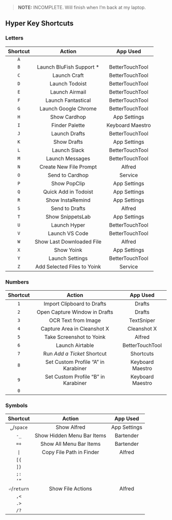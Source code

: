 > **NOTE:** INCOMPLETE. Will finish when I’m back at my laptop.

## Hyper Key Shortcuts

### Letters

| **Shortcut** | **Action**                                  | **App Used**       |
|:---:|:---:|:---:|
| `A` |                |                    |
| `B` | Launch BluFish Support \* | BetterTouchTool |
| `C` | Launch Craft       |    BetterTouchTool    |
| `D` | Launch Todoist | BetterTouchTool    |
| `E` | Launch Airmail  | BetterTouchTool   |
| `F` | Launch Fantastical | BetterTouchTool |
| `G` | Launch Google Chrome | BetterTouchTool |
| `H` | Show Cardhop | App Settings       |
| `I` | Finder Palette | Keyboard Maestro |
| `J` | Launch Drafts | BetterTouchTool   |
| `K` | Show Drafts | App Settings  |
| `L` | Launch Slack | BetterTouchTool    |
| `M` | Launch Messages | BetterTouchTool |
| `N` | Create New File Prompt  | Alfred |
| `O` | Send to Cardhop | Service |
| `P` | Show PopClip | App Settings |
| `Q` | Quick Add in Todoist | App Settings |
| `R` | Show InstaRemind | App Settings  |
| `S` | Send to Drafts | Alfred |
| `T` | Show SnippetsLab | App Settings  |
| `U` | Launch Hyper | BetterTouchTool |
| `V` | Launch VS Code | BetterTouchTool |
| `W` | Show Last Downloaded File | Alfred |
| `X` | Show Yoink | App Settings |
| `Y` | Launch Settings | BetterTouchTool |
| `Z` | Add Selected Files to Yoink | Service |

### Numbers

| **Shortcut** | **Action** | **App Used** |
|:---:|:---:|:---:|
| `1` | Import Clipboard to Drafts | Drafts |
| `2` | Open Capture Window in Drafts | Drafts |
| `3` | OCR Text from Image | TextSniper |
| `4` | Capture Area in Cleanshot X | Cleanshot X |
| `5` | Take Screenshot to Yoink | Alfred |
| `6` | Launch Airtable  |   BetterTouchTool  |
| `7` | Run _Add a Ticket_ Shortcut | Shortcuts |
| `8` | Set Custom Profile “A” in Karabiner | Keyboard Maestro |
| `9` | Set Custom Profile “B” in Karabiner | Keyboard Maestro |
| `0` |        |         |

### Symbols

| **Shortcut** | **Action**                      | **App Used** |
|:---:|:---:|:---:|
| `␣`/`space` |  Show Alfred  | App Settings | 
| `-_` |  Show Hidden Menu Bar Items  | Bartender | 
| `=+` |  Show All Menu Bar Items  | Bartender | 
| `\|` | Copy File Path in Finder    | Alfred    | 
| `[{` |     |     | 
| `]}` |     |     | 
| `;:` |     |     | 
| `’”` |     |     | 
| `⏎`/`return` |  Show File Actions  | Alfred | 
| `,<` |     |     | 
| `.>` |     |     | 
| `/?` |     |     | 